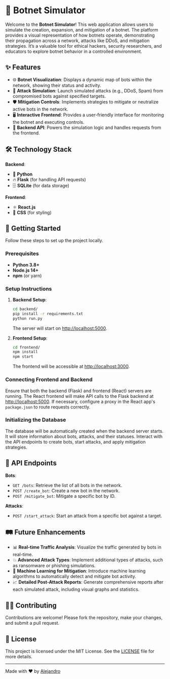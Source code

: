 # 🤖 Botnet Simulator

Welcome to the **Botnet Simulator**! This web application allows users to simulate the creation, expansion, and mitigation of a botnet. The platform provides a visual representation of how botnets operate, demonstrating their propagation across a network, attacks like DDoS, and mitigation strategies. It’s a valuable tool for ethical hackers, security researchers, and educators to explore botnet behavior in a controlled environment.

## ✨ Features

- 🌐 **Botnet Visualization**: Displays a dynamic map of bots within the network, showing their status and activity.
- 🚀 **Attack Simulation**: Launch simulated attacks (e.g., DDoS, Spam) from compromised bots against specified targets.
- 🛡️ **Mitigation Controls**: Implements strategies to mitigate or neutralize active bots in the network.
- 🖥️ **Interactive Frontend**: Provides a user-friendly interface for monitoring the botnet and executing controls.
- 🔗 **Backend API**: Powers the simulation logic and handles requests from the frontend.

## 🛠️ Technology Stack

**Backend**:
- 🐍 **Python**
- 🔥 **Flask** (for handling API requests)
- 🗄️ **SQLite** (for data storage)

**Frontend**:
- ⚛️ **React.js**
- 🎨 **CSS** (for styling)

## 🚀 Getting Started

Follow these steps to set up the project locally.

### Prerequisites

- **Python 3.8+**
- **Node.js 14+**
- **npm** (or yarn)

### Setup Instructions

1. **Backend Setup**:
    ```bash
    cd backend/
    pip install -r requirements.txt
    python run.py
    ```
    The server will start on [http://localhost:5000](http://localhost:5000).

2. **Frontend Setup**:
    ```bash
    cd frontend/
    npm install
    npm start
    ```
    The frontend will be accessible at [http://localhost:3000](http://localhost:3000).

### Connecting Frontend and Backend

Ensure that both the backend (Flask) and frontend (React) servers are running. The React frontend will make API calls to the Flask backend at [http://localhost:5000](http://localhost:5000). If necessary, configure a proxy in the React app's `package.json` to route requests correctly.

### Initializing the Database

The database will be automatically created when the backend server starts. It will store information about bots, attacks, and their statuses. Interact with the API endpoints to create bots, start attacks, and apply mitigation strategies.

## 📡 API Endpoints

**Bots**:
- `GET /bots`: Retrieve the list of all bots in the network.
- `POST /create_bot`: Create a new bot in the network.
- `POST /mitigate_bot`: Mitigate a specific bot by ID.

**Attacks**:
- `POST /start_attack`: Start an attack from a specific bot against a target.

## 🛤️ Future Enhancements

- 📊 **Real-time Traffic Analysis**: Visualize the traffic generated by bots in real-time.
- 💥 **Advanced Attack Types**: Implement additional types of attacks, such as ransomware or phishing simulations.
- 🤖 **Machine Learning for Mitigation**: Introduce machine learning algorithms to automatically detect and mitigate bot activity.
- 📈 **Detailed Post-Attack Reports**: Generate comprehensive reports after each simulated attack, including visual graphs and statistics.

## 🧑‍💻 Contributing

Contributions are welcome! Please fork the repository, make your changes, and submit a pull request.

## 📄 License

This project is licensed under the MIT License. See the [LICENSE](LICENSE) file for more details.

---

Made with ❤️ by [Alejandro](https://github.com/Apatoma)
